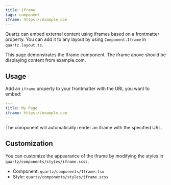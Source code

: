 ```yaml
---
title: iframe
tags: component
iframe: https://example.com
---
```


Quartz can embed external content using iframes based on a frontmatter property. You can add it to any layout by using `Component.Iframe` in `quartz.layout.ts`.

This page demonstrates the Iframe component. The iframe above should be displaying content from example.com.

## Usage

Add an `iframe` property to your frontmatter with the URL you want to embed:

```yaml
---
title: My Page
iframe: https://example.com
---
```

The component will automatically render an iframe with the specified URL.

## Customization

You can customize the appearance of the iframe by modifying the styles in `quartz/components/styles/iframe.scss`.

- Component: `quartz/components/Iframe.tsx`
- Style: `quartz/components/styles/iframe.scss`
